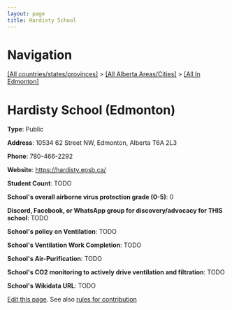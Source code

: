 ```yaml
---
layout: page
title: Hardisty School
---
```

# Navigation

[[All countries/states/provinces]](../../..) > [[All Alberta Areas/Cities]](../..) > [[All In Edmonton]](..)

# Hardisty School (Edmonton)

**Type**: Public

**Address**: 10534 62 Street NW, Edmonton, Alberta T6A 2L3

**Phone**: 780-466-2292

**Website**: <https://hardisty.epsb.ca/>

**Student Count**: TODO

**School's overall airborne virus protection grade (0-5)**: 0

**Discord, Facebook, or WhatsApp group for discovery/advocacy for THIS school**: TODO

**School's policy on Ventilation**: TODO

**School's Ventilation Work Completion**: TODO

**School's Air-Purification**: TODO

**School's CO2 monitoring to actively drive ventilation and filtration**: TODO

**School's Wikidata URL**: TODO


[Edit this page](https://github.com/ventilate-schools/AB/edit/main/./Edmonton/Hardisty_School.md). See also [rules for contribution](../../../contribution-rules/)